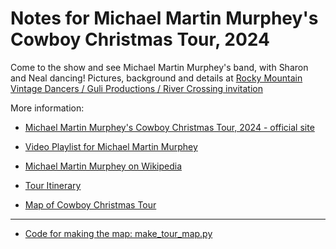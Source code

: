 # Notes for Michael Martin Murphey's Cowboy Christmas Tour, 2024

Come to the show and see Michael Martin Murphey's band, with Sharon and Neal dancing!
Pictures, background and details at
[Rocky Mountain Vintage Dancers / Guli Productions / River Crossing invitation](rocky-mountain-vintage-dancers.html)

More information:

* [Michael Martin Murphey's Cowboy Christmas Tour, 2024 - official site](https://www.michaelmartinmurphey.com/tour)
* [Video Playlist for Michael Martin Murphey](https://www.youtube.com/playlist?list=PL7WfuDTcxVvLjcbItW7TlLuTrAr34ghDX)
* [Michael Martin Murphey on Wikipedia](https://en.wikipedia.org/wiki/Michael_Martin_Murphey)

* [Tour Itinerary](tour.html)
* [Map of Cowboy Christmas Tour](michael_martin_murphey_connected_tour_map.html)

---

* [Code for making the map: make_tour_map.py](make_tour_map.py)
